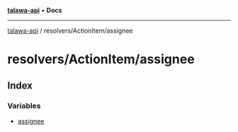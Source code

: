 [**talawa-api**](../../../README.md) • **Docs**

***

[talawa-api](../../../modules.md) / resolvers/ActionItem/assignee

# resolvers/ActionItem/assignee

## Index

### Variables

- [assignee](variables/assignee.md)
